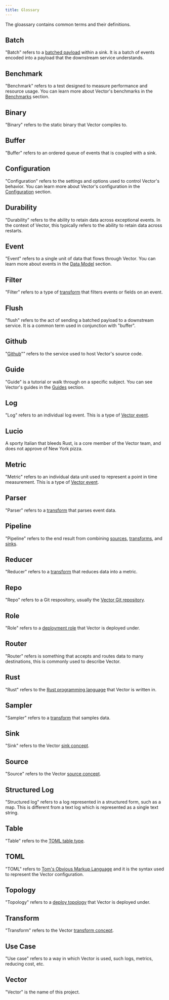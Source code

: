```yaml
---
title: Glossary
---
```


The gloassary contains common terms and their definitions.

## Batch

"Batch" refers to a [batched payload][docs.data-model.log] within a sink. It is a batch of events encoded into a payload that the downstream service understands.

## Benchmark

"Benchmark" refers to a test designed to measure performance and resource usage. You can learn more about Vector's benchmarks in the [Benchmarks][pages.index#performance] section.

## Binary

"Binary" refers to the static binary that Vector compiles to. 

## Buffer

"Buffer" refers to an ordered queue of events that is coupled with a sink.

## Configuration

"Configuration" refers to the settings and options used to control Vector's behavior. You can learn more about Vector's configuration in the [Configuration][docs.configuration] section.

## Durability

"Durability" refers to the ability to retain data across exceptional events. In the context of Vector, this typically refers to the ability to retain data across restarts.

## Event

"Event" refers to a single unit of data that flows through Vector. You can learn more about events in the [Data Model][docs.data_model] section.

## Filter

"Filter" refers to a type of [transform][docs.transforms] that filters events or fields on an event.

## Flush

"flush" refers to the act of sending a batched payload to a downstream service. It is a common term used in conjunction with "buffer".

## Github

"[Github](https://github.com/)"" refers to the service used to host Vector's source code.

## Guide

"Guide" is a tutorial or walk through on a specific subject. You can see Vector's guides in the [Guides][docs.guides] section.

## Log

"Log" refers to an individual log event. This is a type of
[Vector event][docs.data-model.metric].

## Lucio

A sporty Italian that bleeds Rust, is a core member of the Vector team, and does not approve of New York pizza.

## Metric

"Metric" refers to an individual data unit used to represent a point in time
measurement. This is a type of [Vector event][docs.data-model.metric].

## Parser

"Parser" refers to a [transform][docs.transforms] that parses event data.

## Pipeline

"Pipeline" refers to the end result from combining [sources][docs.sources],
[transforms][docs.transforms], and [sinks][docs.sinks].

## Reducer

"Reducer" refers to a [transform][docs.transforms] that reduces data into
a metric.

## Repo

"Repo" refers to a Git respository, usually the
[Vector Git repository][urls.vector_repo].

## Role

"Role" refers to a [deployment role][docs.roles] that Vector is deployed
under.

## Router

"Router" refers is something that accepts and routes data to many destinations,
this is commonly used to describe Vector.

## Rust

"Rust" refers to the [Rust programming language][urls.rust] that Vector is
written in.

## Sampler

"Sampler" refers to a [transform][docs.transforms] that samples data.

## Sink

"Sink" refers to the Vector [sink concept][docs.sinks].

## Source

"Source" refers to the Vector [source concept][docs.sources].

## Structured Log

"Structured log" refers to a log represented in a structured form, such as
a map. This is different from a text log which is represented as a single
text string.

## Table

"Table" refers to the [TOML table type][urls.toml_table].

## TOML

"TOML" refers to [Tom's Obvious Markup Language][urls.toml] and it is the syntax
used to represent the Vector configuration.

## Topology

"Topology" refers to a [deploy topology][docs.topologies] that Vector is
deployed under.

## Transform

"Transform" refers to the Vector [transform concept][docs.transforms].

## Use Case

"Use case" refers to a way in which Vector is used, such logs, metrics,
reducing cost, etc.

## Vector

"Vector" is the name of this project.


[docs.configuration]: /docs/setup/configuration/
[docs.data-model.log]: /docs/about/data-model/log/
[docs.data-model.metric]: /docs/about/data-model/metric/
[docs.data_model]: /docs/about/data-model/
[docs.guides]: /docs/setup/guides/
[docs.roles]: /docs/setup/deployment/roles/
[docs.sinks]: /docs/reference/sinks/
[docs.sources]: /docs/reference/sources/
[docs.topologies]: /docs/setup/deployment/topologies/
[docs.transforms]: /docs/reference/transforms/
[pages.index#performance]: /#performance
[urls.rust]: https://www.rust-lang.org/
[urls.toml]: https://github.com/toml-lang/toml
[urls.toml_table]: https://github.com/toml-lang/toml#table
[urls.vector_repo]: https://github.com/timberio/vector
